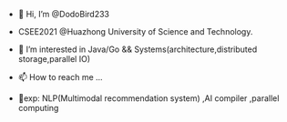 - 👋 Hi, I’m @DodoBird233
- CSEE2021 @Huazhong University of Science and Technology.
- 👀 I’m interested in Java/Go && Systems(architecture,distributed storage,parallel IO)
- 📫 How to reach me ...

- 🌱exp: NLP(Multimodal recommendation system) ,AI compiler ,parallel computing
